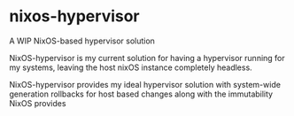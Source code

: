 # nixos-hypervisor
A WIP NixOS-based hypervisor solution

NixOS-hypervisor is my current solution for having a hypervisor running for my systems, leaving the host nixOS instance completely headless.

NixOS-hypervisor provides my ideal hypervisor solution with system-wide generation rollbacks for host based changes along with the immutability NixOS provides
